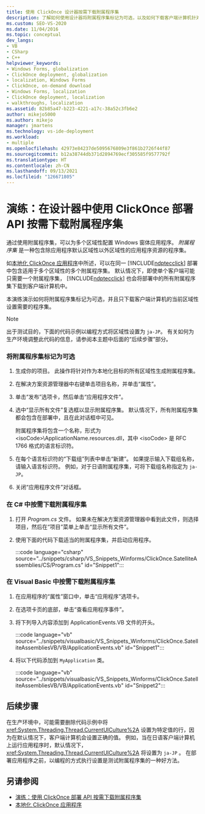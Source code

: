 ```yaml
---
title: 使用 ClickOnce 设计器按需下载附属程序集
description: 了解如何使用设计器将附属程序集标记为可选，以及如何下载客户端计算机针对其当前区域性设置而需要的程序集。
ms.custom: SEO-VS-2020
ms.date: 11/04/2016
ms.topic: conceptual
dev_langs:
- VB
- CSharp
- C++
helpviewer_keywords:
- Windows Forms, globalization
- ClickOnce deployment, globalization
- localization, Windows Forms
- ClickOnce, on-demand download
- Windows Forms, localization
- ClickOnce deployment, localization
- walkthroughs, localization
ms.assetid: 82b85a47-b223-4221-a17c-38a52c3fb6e2
author: mikejo5000
ms.author: mikejo
manager: jmartens
ms.technology: vs-ide-deployment
ms.workload:
- multiple
ms.openlocfilehash: 42973e84237de5095676809e3f861b2726f44f87
ms.sourcegitcommit: b12a38744db371d2894769ecf305585f9577792f
ms.translationtype: HT
ms.contentlocale: zh-CN
ms.lasthandoff: 09/13/2021
ms.locfileid: "126671805"
---
```

# <a name="walkthrough-download-satellite-assemblies-on-demand-with-the-clickonce-deployment-api-using-the-designer"></a>演练：在设计器中使用 ClickOnce 部署 API 按需下载附属程序集
通过使用附属程序集，可以为多个区域性配置 Windows 窗体应用程序。 *附属程序集* 是一种包含除应用程序默认区域性以外区域性的应用程序资源的程序集。

 如[本地化 ClickOnce 应用程序](../deployment/localizing-clickonce-applications.md)中所述，可以在同一 [!INCLUDE[ndptecclick](../deployment/includes/ndptecclick_md.md)] 部署中包含适用于多个区域性的多个附属程序集。 默认情况下，即使单个客户端可能只需要一个附属程序集， [!INCLUDE[ndptecclick](../deployment/includes/ndptecclick_md.md)] 也会将部署中的所有附属程序集下载到客户端计算机中。

 本演练演示如何将附属程序集标记为可选，并且只下载客户端计算机的当前区域性设置需要的程序集。

> [!NOTE]
> 出于测试目的，下面的代码示例以编程方式将区域性设置为 `ja-JP`。 有关如何为生产环境调整此代码的信息，请参阅本主题中后面的“后续步骤”部分。

### <a name="to-mark-satellite-assemblies-as-optional"></a>将附属程序集标记为可选

1. 生成你的项目。 此操作将针对作为本地化目标的所有区域性生成附属程序集。

2. 在解决方案资源管理器中右键单击项目名称，并单击“属性”。

3. 单击“发布”选项卡，然后单击“应用程序文件”。

4. 选中“显示所有文件”复选框以显示附属程序集。 默认情况下，所有附属程序集都会包含在部署中，且在此对话框中可见。

     附属程序集将包含一个名称，形式为 \<isoCode>\ApplicationName.resources.dll，其中 \<isoCode> 是 RFC 1766 格式的语言标识符。

5. 在每个语言标识符的“下载组”列表中单击“新建”。 如果提示输入下载组名称，请输入语言标识符。 例如，对于日语附属程序集，可将下载组名称指定为 `ja-JP`。

6. 关闭“应用程序文件”对话框。

### <a name="to-download-satellite-assemblies-on-demand-in-c"></a>在 C\# 中按需下载附属程序集

1. 打开 *Program.cs* 文件。 如果未在解决方案资源管理器中看到此文件，则选择项目，然后在“项目”菜单上单击“显示所有文件”。

2. 使用下面的代码下载适当的附属程序集，并启动应用程序。

     :::code language="csharp" source="../snippets/csharp/VS_Snippets_Winforms/ClickOnce.SatelliteAssemblies/CS/Program.cs" id="Snippet1":::

### <a name="to-download-satellite-assemblies-on-demand-in-visual-basic"></a>在 Visual Basic 中按需下载附属程序集

1. 在应用程序的“属性”窗口中，单击“应用程序”选项卡。

2. 在选项卡页的底部，单击“查看应用程序事件”。

3. 将下列导入内容添加到 ApplicationEvents.VB 文件的开头。

     :::code language="vb" source="../snippets/visualbasic/VS_Snippets_Winforms/ClickOnce.SatelliteAssembliesVB/VB/ApplicationEvents.vb" id="Snippet1":::

4. 将以下代码添加到 `MyApplication` 类。

     :::code language="vb" source="../snippets/visualbasic/VS_Snippets_Winforms/ClickOnce.SatelliteAssembliesVB/VB/ApplicationEvents.vb" id="Snippet2":::

## <a name="next-steps"></a>后续步骤
 在生产环境中，可能需要删除代码示例中将 <xref:System.Threading.Thread.CurrentUICulture%2A> 设置为特定值的行，因为在默认情况下，客户端计算机会设置正确的值。 例如，当在日语客户端计算机上运行应用程序时，默认情况下， <xref:System.Threading.Thread.CurrentUICulture%2A> 将设置为 `ja-JP` 。 在部署应用程序之前，以编程的方式执行设置是测试附属程序集的一种好方法。

## <a name="see-also"></a>另请参阅
- [演练：使用 ClickOnce 部署 API 按需下载附属程序集](../deployment/walkthrough-downloading-satellite-assemblies-on-demand-with-the-clickonce-deployment-api.md)
- [本地化 ClickOnce 应用程序](../deployment/localizing-clickonce-applications.md)
